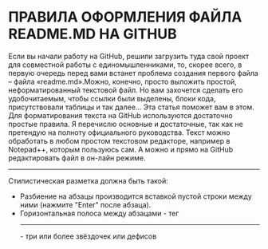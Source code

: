 ПРАВИЛА ОФОРМЛЕНИЯ ФАЙЛА README.MD НА GITHUB
=====================

  Если вы начали работу на GitHub, решили загрузить туда свой проект для совместной работы с единомышленниками, то, скорее всего, в первую очередь перед вами встанет проблема создания первого файла – файла «readme.md».Можно, конечно, просто выложить простой, неформатированный текстовой файл. Но вам захочется сделать его удобочитаемым, чтобы ссылки были выделены, блоки кода, присутствовали таблицы и так далее… Эта статья поможет вам в этом. Для форматирования текста на GitHub используются достаточно простые правила. Я перечислю основные и достаточные, так как не претендую на полноту официального руководства. Текст можно обработать в любом простом текстовом редакторе, например в Notepad++, которым пользуюсь сам. А можно и прямо на GitHub редактировать файл в он-лайн режиме.
***
  Стилистическая разметка должна быть такой:
* Разбиение на абзацы производится вставкой пустой строки между ними (нажмите "Enter" после абзаца).
* Горизонтальная полоса между абзацами - тег <hr> - три или более звёздочек или дефисов
